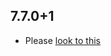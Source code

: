 ## 7.7.0+1

- Please [look to this]((https://dooboolab.github.io/flutter_sound/doc/book/CHANGELOG.html))
